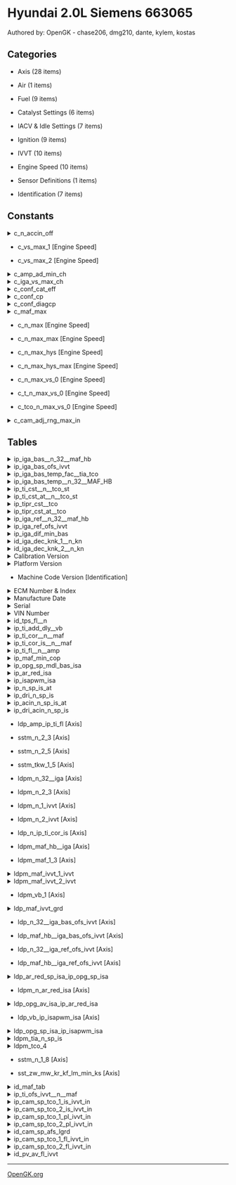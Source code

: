 # Hyundai 2.0L Siemens 663065

Authored by: OpenGK - chase206, dmg210, dante, kylem, kostas


## Categories

- Axis (28 items)

- Air (1 items)

- Fuel (9 items)

- Catalyst Settings (6 items)

- IACV & Idle Settings (7 items)

- Ignition (9 items)

- IVVT (10 items)

- Engine Speed (10 items)

- Sensor Definitions (1 items)

- Identification (7 items)




## Constants


<details>
	<summary>c_n_accin_off</summary>

	The RPM where the car disengages the AC pulley to prevent damage to the compressor. Might be useful for fast spooling engines e.g forced induction.

</details>



- c_vs_max_1 [Engine Speed]



- c_vs_max_2 [Engine Speed]



<details>
	<summary>c_amp_ad_min_ch</summary>

	Minimum Ambient Pressure for Catalyst Heating

</details>



<details>
	<summary>c_iga_vs_max_ch</summary>

	Maximum Vehicle Speed for Catalyst Heating

</details>



<details>
	<summary>c_conf_cat_eff</summary>

	Catalyst Efficiency Monitoring

</details>



<details>
	<summary>c_conf_cp</summary>

	Catalyst Protection

</details>



<details>
	<summary>c_conf_diagcp</summary>

	Catalyst Protection Diagnosing

</details>



<details>
	<summary>c_maf_max</summary>

	Maximum MAF Value

</details>



- c_n_max [Engine Speed]



- c_n_max_max [Engine Speed]



- c_n_max_hys [Engine Speed]



- c_n_max_hys_max [Engine Speed]



- c_n_max_vs_0 [Engine Speed]



- c_t_n_max_vs_0 [Engine Speed]



- c_tco_n_max_vs_0 [Engine Speed]



<details>
	<summary>c_cam_adj_rng_max_in</summary>

	C_CAM_ADJ_RNG_MAX_IN

Constant Camshaft Adjust Range Max Intake

</details>



## Tables


<details>
-	<summary>ip_iga_bas__n_32__maf_hb</summary>

	Index: 109
   109:     
Basic IGA calculation

            IP_IGA_BAS[°CRK] = f(N_32[rpm], MAF_HB[mg/stg])

</details>



<details>
-	<summary>ip_iga_bas_ofs_ivvt</summary>

	Index: 444  IGA:  Basic ignition angle IVVT Offset
            IP_IGA_BAS_OFS_IVVT[°CRK] = f(N_32[rpm]), f(MAF_HB[mg/stk])

</details>



<details>
-	<summary>ip_iga_bas_temp_fac__tia_tco</summary>

	Index: 89   Basic Ignition Angle Temperature Correction Factor

 TQ: IP_IGA_BAS_TEMP_FAC__TIA__TCO
            IP_IGA_BAS_TEMP_FAC[-] = f(TIA[°C], TCO[°C])

</details>



<details>
-	<summary>ip_iga_bas_temp__n_32__MAF_HB</summary>

	Index: 88   Basis for temperatur correction of IGA_BAS

            TQ: IP_IGA_BAS_TEMP__N_32__MAF_HB
            IP_IGA_BAS_TEMP[°CRK] = f(N_32[rpm], MAF_HB[mg/stk]

</details>



<details>
-	<summary>ip_ti_cst__n__tco_st</summary>

	Index: 189  kf   4: ip_ti_cst__n__tco_st
            IP_TI_CST[-] = f(N[rpm], TCO_ST[ C])

Basic injection time at Start MT

</details>



<details>
-	<summary>ip_ti_cst_at__n__tco_st</summary>

	Index: 190  kf   4a: ip_ti_cst_at__n__tco_st
            IP_TI_CST_AT[-] = f(N[rpm], TCO_ST[ C])

Basic injection time at Start AT

</details>



<details>
-	<summary>ip_tipr_cst__tco</summary>

	Injection (ST, AST, WUP)
            IP_TIPR_CST[ms] = f(TCO[ C])

Basic pre-injection time at Start MT

</details>



<details>
-	<summary>ip_tipr_cst_at__tco</summary>

	Injection (ST, AST, WUP)
            IP_TIPR_CST[ms] = f(TCO[ C])

Basic pre-injection time at Start MT

</details>



<details>
-	<summary>ip_iga_ref__n_32__maf_hb</summary>

	Index: 111
   111:     
Reference IGA calculation

            IP_IGA_REF[°CRK] = f(N_32[rpm], MAF_HB[mg/stg])

</details>



<details>
-	<summary>ip_iga_ref_ofs_ivvt</summary>

	Index: 444  IGA: Reference ignition angle IVVT Offset
            IP_IGA_BAS_OFS_IVVT[°CRK] = f(N_32[rpm]), f(MAF_HB[mg/stk])

</details>



<details>
-	<summary>ip_iga_dif_min_bas</summary>

	Index: 102
   102:     
Minimum Ignition Angle

            IP_IGA_DIF_MIN_BAS[°CRK] = f(N_32[rpm], MAF_HB[mg/stk])

</details>



<details>
-	<summary>id_iga_dec_knk_1__n_kn</summary>

	Index: 317  Spark retard at recognised knocking, Intensity 1

KNK: id_iga_dec_knk_1__n_knk
            ID_IGA_DEC_KNK_1[°CRK/720°CRK] = f(N_KNK[rpm])

</details>



<details>
-	<summary>id_iga_dec_knk_2__n_kn</summary>

	Index: 319  Spark retard at recognised knocking, Intensity 2

KNK: id_iga_dec_knk_2__n_knk
            ID_IGA_DEC_KNK_2[°CRK/720°CRK] = f(N_KNK[rpm])

</details>



<details>
-	<summary>Calibration Version</summary>

	This should match the XDF file version.

</details>



<details>
-	<summary>Platform Version</summary>

	Chassis/Year/Region/Engine

May be used by NGM to identify tune parameters. Example being "Stg2_310I" indicating Stage 2 310.

</details>



- Machine Code Version [Identification]



<details>
-	<summary>ECM Number & Index</summary>

	Printed on ECM label

</details>



<details>
-	<summary>Manufacture Date</summary>

	Printed on ECM label

</details>



<details>
-	<summary>Serial</summary>

	Last 4 digits are printed on ECM label

</details>



<details>
-	<summary>VIN Number</summary>

	May be blank with zeros or ÿ for years 2002-2004.

</details>



<details>
-	<summary>id_tps_fl__n</summary>

	Index: 31
Throttle angle variables

            ID_TPS_FL[°TPS] = f(N[rpm])

</details>



<details>
-	<summary>ip_ti_add_dly__vb</summary>

	Index: 211  
Injector dead time correction

kf  22: ip_ti_add_dly__vb
            IP_TI_ADD_DLY[ms] = f(VB[V])

</details>



<details>
-	<summary>ip_ti_cor__n__maf</summary>

	Index: 151
   151:      
Correction factor basic injection time

            IP_TI_COR[-] = f(N[rpm], MAF[mg/stk])

</details>



<details>
-	<summary>ip_ti_cor_is__n__maf</summary>

	Index: 152  kf   2: ip_ti_cor_is__n__maf

Correction factor basic injection time in IS (Idle)

            IP_TI_COR_IS[-] = f(N[rpm], MAF[mg/stk])


</details>



<details>
-	<summary>ip_ti_fl__n__amp</summary>

	Index: 625  kf  26: ip_ti_fl__n__amp

            IP_TI_FL[-] = f(N[rpm], AMP[hPA])

</details>



<details>
-	<summary>ip_maf_min_cop</summary>

	Index: 193
Catalyst protection function

            IP_MAF_MIN_COP[mg/TDC] = f(N[rpm],IGA_COP[°CRK])

</details>



<details>
-	<summary>ip_opg_sp_mdl_bas_isa</summary>

	Index: 614
Idle speed valve opening

            IP_OPG_SP_MDL_BAS_ISA[%] = f(N[rpm], AR_RED_SP_ISA[cm²])

</details>



<details>
-	<summary>ip_ar_red_isa</summary>

	Index: 34
    34:     
Calculation of basic reduced area

            IP_AR_RED_ISA[cm²] = f(OPG_AV_ISA[%], N[rpm])

</details>



<details>
-	<summary>ip_isapwm_isa</summary>

	Index: 604
   604:     
Idle Speed Actuator Control

            IP_ISAPWM_ISA[%] = f(OPG_SP_ISA[%], VB[V])

</details>



<details>
-	<summary>ip_n_sp_is_at</summary>

	Index: 41
Engine Speed Setpoint Calculation
Nominal idle speed w/o additional load on the engine
            IP_N_SP_IS_AT[rpm] = f(TCO[°C], TIA[°C])

</details>



<details>
-	<summary>ip_dri_n_sp_is</summary>

	Index: 42
Engine Speed Setpoint Calculation
Nominal idle speed with Drive Engages on the engine
            IP_DRI_N_SP_IS[rpm] = f(TCO[°C], TIA[°C])

</details>



<details>
-	<summary>ip_acin_n_sp_is_at</summary>

	Index: 45
Engine Speed Setpoint Calculation
Nominal idle speed w/ air conditioning
         IP_ACIN_N_SP_IS_AT[rpm] = f(TCO[°C], TIA[°C])

</details>



<details>
-	<summary>ip_dri_acin_n_sp_is</summary>

	Index: 45
Engine Speed Setpoint Calculation
Nominal idle speed w/ air conditioning and drive engaged
        IP_DRI_ACIN_N_SP_IS[rpm] = f(TCO[°C], TIA[°C])

</details>



- ldp_amp_ip_ti_fl [Axis]



- sstm_n_2_3 [Axis]



- sstm_n_2_5 [Axis]



- sstm_tkw_1_5 [Axis]



- ldpm_n_32__iga [Axis]



- ldpm_n_2_3 [Axis]



- ldpm_n_1_ivvt [Axis]



- ldpm_n_2_ivvt [Axis]



- ldp_n_ip_ti_cor_is [Axis]



- ldpm_maf_hb__iga [Axis]



- ldpm_maf_1_3 [Axis]



<details>
-	<summary>ldpm_maf_ivvt_1_ivvt</summary>

	milligrams per stroke

</details>



<details>
-	<summary>ldpm_maf_ivvt_2_ivvt</summary>

	milligrams per stroke

</details>



- ldpm_vb_1 [Axis]



<details>
-	<summary>ldp_maf_ivvt_grd</summary>

	milligrams per stroke

</details>



- ldp_n_32__iga_bas_ofs_ivvt [Axis]



- ldp_maf_hb__iga_bas_ofs_ivvt [Axis]



- ldp_n_32__iga_ref_ofs_ivvt [Axis]



- ldp_maf_hb__iga_ref_ofs_ivvt [Axis]



<details>
-	<summary>ldp_ar_red_sp_isa_ip_opg_sp_isa</summary>

	AR_RED_SP_ISA [[cm²]]

</details>



- ldpm_n_ar_red_isa [Axis]



<details>
-	<summary>ldp_opg_av_isa_ip_ar_red_isa</summary>

	milligrams per stroke

</details>



- ldp_vb_ip_isapwm_isa [Axis]



<details>
-	<summary>ldp_opg_sp_isa_ip_isapwm_isa</summary>

	milligrams per stroke

</details>



<details>
-	<summary>ldpm_tia_n_sp_is</summary>

	Input Air Temperature

</details>



<details>
-	<summary>ldpm_tco_4</summary>

	Coolant Temperature

</details>



- sstm_n_1_8 [Axis]



- sst_zw_mw_kr_kf_lm_min_ks [Axis]



<details>
-	<summary>id_maf_tab</summary>

	Index: 3
Intake Manifold Model

            ID_MAF_TAB[kg/h]

</details>



<details>
-	<summary>ip_ti_ofs_ivvt__n__maf</summary>

	Index: 381  TI : ip_ti_ofs_ivvt__n__maf
Offset Injection time at TCO2
            IP_TI_OFS_IVVT[-] = f(N[rpm]), f(MAF[mg/stk])

</details>



<details>
-	<summary>ip_cam_sp_tco_1_is_ivvt_in</summary>

	Index: 388  TI :IP_CAM_SP_TCO_1_IS_IVVT_IN
Target spread for TCO_1, idle, intake camshaft
           IP_CAM_SP_TCO_1_IS_IVVT_IN[°CRK] = f(N[rpm], MAF_IVVT[mg/stk])

</details>



<details>
-	<summary>ip_cam_sp_tco_2_is_ivvt_in</summary>

	Index: 389  TI :IP_CAM_SP_TCO_2_IS_IVVT_IN
Target spread for TCO_2, idle, intake camshaft
           IP_CAM_SP_TCO_2_IS_IVVT_IN[°CRK] = f(N[rpm], MAF_IVVT[mg/stk])

</details>



<details>
-	<summary>ip_cam_sp_tco_1_pl_ivvt_in</summary>

	Index: 391  TI :IP_CAM_SP_TCO_1_PL_IVVT_IN
Target spread for TCO_1, part load, intake camshaft
           IP_CAM_SP_TCO_1_PL_IVVT_IN[°CRK] = f(N[rpm], MAF_IVVT[mg/stk])

</details>



<details>
-	<summary>ip_cam_sp_tco_2_pl_ivvt_in</summary>

	Index: 392  TI :IP_CAM_SP_TCO_2_PL_IVVT_IN
Target spread for TCO_2, part load, intake camshaft
           IP_CAM_SP_TCO_2_PL_IVVT_IN[°CRK] = f(N[rpm], MAF_IVVT[mg/stk])

</details>



<details>
-	<summary>id_cam_sp_afs_lgrd</summary>

	Index: 397  TI : ID_CAM_SP_AFS_LGRD
Maximum allowed gradient into overlap direction, in and ex
           ID_CAM_SP_AFS_LGRD[°CRK] = f(N[1/min], MAF[mg/stk])

</details>



<details>
-	<summary>ip_cam_sp_tco_1_fl_ivvt_in</summary>

	Index 395: IP_CAM_SP_TCO_1_FL_IVVT_IN          
            Target spread at TCO_1, high load, intake camshaft
             IP_CAM_SP_TCO_1_FL_IVVT_IN[°CRK] = f(N[rpm])

</details>



<details>
-	<summary>ip_cam_sp_tco_2_fl_ivvt_in</summary>

	Index 396: IP_CAM_SP_TCO_2_FL_IVVT_IN          
            Target spread at TCO_2, high load, intake camshaft
             IP_CAM_SP_TCO_2_FL_IVVT_IN[°CRK] = f(N[rpm])

</details>



<details>
-	<summary>id_pv_av_fl_ivvt</summary>

	Index: 394  IVVT: ID_PV_AV_FL_IVVT
            PV-threshold to control IVVT at high load
            ID_PV_AV_FL_IVVT[%] = f(N[rpm])

</details>



---
[OpenGK.org](https://opengk.org)